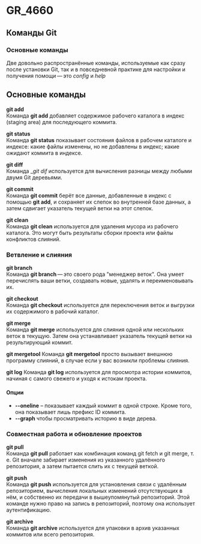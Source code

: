 # GR_4660

## Команды Git
### Основные команды

Две довольно распространённые команды, используемые как сразу после установки Git, так и в повседневной практике для настройки и получения помощи — это *config* и *help*

## Основные команды  
__git add__  
Команда __git add__ добавляет содержимое рабочего каталога в индекс (staging area) для последующего коммита. 

__git status__   
Команда __git status__ показывает состояния файлов в рабочем каталоге и индексе: какие файлы изменены, но не добавлены в индекс; какие ожидают коммита в индексе.

__git diff__  
Команда __git dif_ используется для вычисления разницы между любыми двумя Git деревьями.

__git commit__  
Команда __git commit__ берёт все данные, добавленные в индекс с помощью __git add__, и сохраняет их слепок во внутренней базе данных, а затем сдвигает указатель текущей ветки на этот слепок.

__git clean__  
Команда __git clean__ используется для удаления мусора из рабочего каталога. Это могут быть результаты сборки проекта или файлы конфликтов слияний.

### Ветвление и слияния  
__git branch__  
Команда __git branch__ — это своего рода "менеджер веток". Она умеет перечислять ваши ветки, создавать новые, удалять и переименовывать их.

__git checkout__  
Команда __git checkout__ используется для переключения веток и выгрузки их содержимого в рабочий каталог.

__git merge__  
Команда __git merge__ используется для слияния одной или нескольких веток в текущую. Затем она устанавливает указатель текущей ветки на результирующий коммит.

__git mergetool__
Команда __git mergetool__ просто вызывает внешнюю программу слияний, в случае если у вас возникли проблемы слияния.

__git log__
Команда __git log__ используется для просмотра истории коммитов, начиная с самого свежего и уходя к истокам проекта.
#### Опции
* __--oneline__ – показывает каждый коммит в одной строке. Кроме того, она показывает лишь префикс ID коммита.
*  __--graph__ чтобы просматривать историю в виде дерева.

### Совместная работа и обновление проектов 

__git pull__  
Команда __git pull__ работает как комбинация команд git fetch и git merge, т. е. Git вначале забирает изменения из указанного удалённого репозитория, а затем пытается слить их с текущей веткой.

__git push__  
Команда __git push__ используется для установления связи с удалённым репозиторием, вычисления локальных изменений отсутствующих в нём, и собственно их передачи в вышеупомянутый репозиторий. Этой команде нужно право на запись в репозиторий, поэтому она использует аутентификацию.

__git archive__  
Команда __git archive__ используется для упаковки в архив указанных коммитов или всего репозитория.